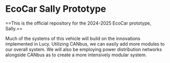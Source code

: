 # EcoCar Sally Prototype
==This is the official repository for the 2024-2025 EcoCar prototype, Sally.==

Much of the systems of this vehicle will build on the innovations implemented in Lucy. Utilizing CANbus, we can easily add more modules to our overall system. We will also be employing power distribution networks alongside CANbus as to create a more intensively modular system.
